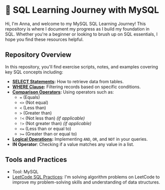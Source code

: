 # 🌱 SQL Learning Journey with MySQL

Hi, I'm Anna, and welcome to my MySQL SQL Learning Journey! This repository is where I document my progress as I build my foundation in SQL. Whether you're a beginner or looking to brush up on SQL essentials, I hope you find these resources helpful.

## Repository Overview

In this repository, you'll find exercise scripts, notes, and examples covering key SQL concepts including:
- **[SELECT Statements](sql_learning/select_statements.sql):** How to retrieve data from tables.
- **[WHERE Clause](sql_learning/WHERE_clause):** Filtering records based on specific conditions.
- **[Comparison Operators](sql_learning/comparison_operators):** Using operators such as:
  - `=` (Equals)
  - `<>` (Not equal)
  - `<` (Less than)
  - `>` (Greater than)
  - `!<` (Not less than) *(if applicable)*
  - `!>` (Not greater than) *(if applicable)*
  - `<=` (Less than or equal to)
  - `>=` (Greater than or equal to)
- **[Logical Operations](sql_learning/logical_operators):** Implementing `AND`, `OR`, and `NOT` in your queries.
- **IN Operator**: Checking if a value matches any value in a list.

## Tools and Practices
-  Tool: MySQL  
- [LeetCode SQL Practices](https://github.com/sxnbx/leetcode_SQL_practices.git): I'm solving algorithm problems on LeetCode to improve my problem-solving skills and understanding of data structures.
